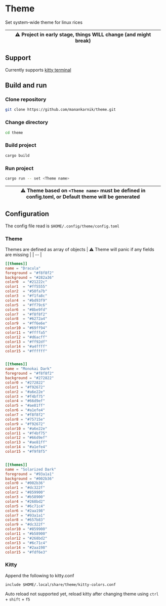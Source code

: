 # Theme
Set system-wide theme for linux rices  

| :warning: Project in early stage, things WILL change (and might break) |
| -- |

## Support
Currently supports [kitty terminal](https://sw.kovidgoyal.net/kitty/)

## Build and run
### Clone repository
```sh
git clone https://github.com/manankarnik/theme.git
```

### Change directory
```sh
cd theme
```

### Build project
```sh
cargo build
```

### Run project
```sh
cargo run -- set <Theme name>
```
| :warning: Theme based on `<Theme name>` must be defined in config.toml, or Default theme will be generated |
| -- |

## Configuration
The config file read is `$HOME/.config/theme/config.toml`

### Theme
Themes are defined as array of objects
| :warning: Theme will panic if any fields are missing |
| -- |

```toml
[[themes]]
name = "Dracula"
foreground = "#f8f8f2"
background = "#282a36"
color0  = "#21222c"
color1  = "#ff5555"
color2  = "#50fa7b"
color3  = "#f1fa8c"
color4  = "#bd93f9"
color5  = "#ff79c6"
color6  = "#8be9fd"
color7  = "#f8f8f2"
color8  = "#6272a4"
color9  = "#ff6e6e"
color10 = "#69ff94"
color11 = "#ffffa5"
color12 = "#d6acff"
color13 = "#ff92df"
color14 = "#a4ffff"
color15 = "#ffffff"


[[themes]]
name = "Monokai Dark"
foreground = "#f8f8f2"
background = "#272822"
color0 = "#272822"
color1 = "#f92672"
color2 = "#a6e22e"
color3 = "#f4bf75"
color4 = "#66d9ef"
color5 = "#ae81ff"
color6 = "#a1efe4"
color7 = "#f8f8f2"
color8 = "#75715e"
color9 = "#f92672"
color10 = "#a6e22e"
color11 = "#f4bf75"
color12 = "#66d9ef" 
color13 = "#ae81ff" 
color14 = "#a1efe4" 
color15 = "#f9f8f5" 


[[themes]]
name = "Solarized Dark"
foreground = "#93a1a1"
background = "#002b36"
color0 = "#002b36"
color1 = "#dc322f"
color2 = "#859900"
color3 = "#b58900"
color4 = "#268bd2"
color5 = "#6c71c4"
color6 = "#2aa198"
color7 = "#93a1a1"
color8 = "#657b83"
color9 = "#dc322f"
color10 = "#859900"
color11 = "#b58900"
color12 = "#268bd2" 
color13 = "#6c71c4" 
color14 = "#2aa198" 
color15 = "#fdf6e3"
```

### Kitty
Append the following to kitty.conf
```
include $HOME/.local/share/theme/kitty-colors.conf
```
Auto reload not supported yet, reload kitty after changing theme using `ctrl` + `shift` + `f5`
